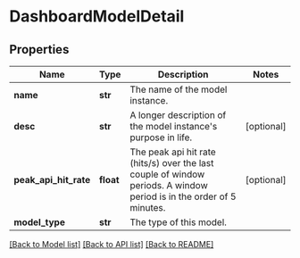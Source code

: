 # DashboardModelDetail

## Properties
Name | Type | Description | Notes
------------ | ------------- | ------------- | -------------
**name** | **str** | The name of the model instance. | 
**desc** | **str** | A longer description of the model instance&#39;s purpose in life. | [optional] 
**peak_api_hit_rate** | **float** | The peak api hit rate (hits/s) over the last couple of window periods. A window period is in the order of 5 minutes. | [optional] 
**model_type** | **str** | The type of this model. | 

[[Back to Model list]](../README.md#documentation-for-models) [[Back to API list]](../README.md#documentation-for-api-endpoints) [[Back to README]](../README.md)


